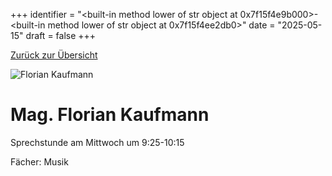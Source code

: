 
+++
identifier = "<built-in method lower of str object at 0x7f15f4e9b000>-<built-in method lower of str object at 0x7f15f4ee2db0>"
date = "2025-05-15"
draft = false
+++

 [Zurück zur Übersicht](/schule/personen/)

<div class="row">
<div class="column">
<img src="/images/personal/Kaufmann.jpg" alt="Florian Kaufmann"> 
</div>
<div class="column">

# Mag. Florian Kaufmann 

Sprechstunde am Mittwoch um 9:25-10:15

Fächer: Musik













</div>
</div> 

